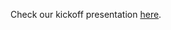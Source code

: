 Check our kickoff presentation [here][kickoff_link].

[kickoff_link]: https://cdn.rawgit.com/r-leipzig/r-leipzig/539f4193/presentations/20170301_r-leipzig-kickoff/20170301_r-leipzig-kickoff.html#1

